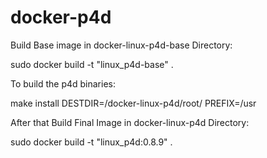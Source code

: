# docker-p4d

Build Base image in docker-linux-p4d-base Directory:

sudo docker build -t "linux_p4d-base" .

To build the p4d binaries:

make install DESTDIR=/docker-linux-p4d/root/ PREFIX=/usr

After that Build Final Image in docker-linux-p4d Directory:

sudo docker build -t "linux_p4d:0.8.9" .
